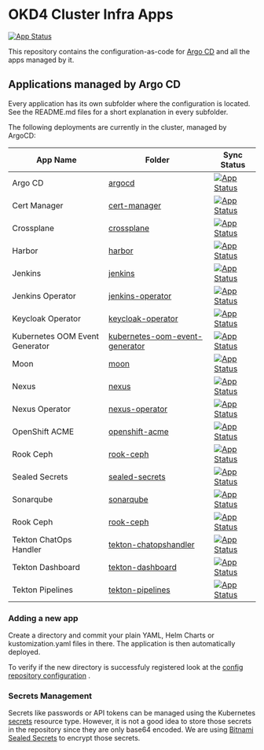 # OKD4 Cluster Infra Apps

[![App Status](https://argocd.baloise.dev/api/badge?name=okd4-cluster-infra-apps-apps)](https://argocd.baloise.dev/applications/okd4-cluster-infra-apps-apps)

This repository contains the configuration-as-code for [Argo CD](https://argoproj.github.io/argo-cd/) and all the apps
managed by it.

## Applications managed by Argo CD

Every application has its own subfolder where the configuration is located. See the README.md files for a short
explanation in every subfolder.

The following deployments are currently in the cluster, managed by ArgoCD:

| App Name              | Folder                                        | Sync Status                         |
| --------------------- | --------------------------------------------- | ------------------------------------| 
| Argo CD                    |[argocd](argocd)                                    |[![App Status](https://argocd.baloise.dev/api/badge?name=argocd)](https://argocd.baloise.dev/applications/cert-manager)|
| Cert Manager               |[cert-manager](cert-manager)                        |[![App Status](https://argocd.baloise.dev/api/badge?name=cert-manager)](https://argocd.baloise.dev/applications/argocd)|
| Crossplane                 |[crossplane](crossplane)                            |[![App Status](https://argocd.baloise.dev/api/badge?name=crossplane)](https://argocd.baloise.dev/applications/crossplane)|
| Harbor                     |[harbor](harbor)                                    |[![App Status](https://argocd.baloise.dev/api/badge?name=harbor)](https://argocd.baloise.dev/applications/argocd)|
| Jenkins                    |[jenkins](jenkins)                                  |[![App Status](https://argocd.baloise.dev/api/badge?name=jenkins)](https://argocd.baloise.dev/applications/jenkins)|
| Jenkins Operator           |[jenkins-operator](jenkins-operator)                |[![App Status](https://argocd.baloise.dev/api/badge?name=jenkins-operator)](https://argocd.baloise.dev/applications/jenkins-operator)|
| Keycloak Operator          |[keycloak-operator](keycloak-operator)              |[![App Status](https://argocd.baloise.dev/api/badge?name=keycloak-operator)](https://argocd.baloise.dev/applications/keycloak-operator)|
| Kubernetes OOM Event Generator        |[kubernetes-oom-event-generator](kubernetes-oom-event-generator)                    |[![App Status](https://argocd.baloise.dev/api/badge?name=kubernetes-oom-event-generator)](https://argocd.baloise.dev/applications/kubernetes-oom-event-generator)|
| Moon                       |[moon](moon)                                        |[![App Status](https://argocd.baloise.dev/api/badge?name=moon)](https://argocd.baloise.dev/applications/moon)|
| Nexus                      |[nexus](nexus)                                      |[![App Status](https://argocd.baloise.dev/api/badge?name=nexus)](https://argocd.baloise.dev/applications/nexus)|
| Nexus Operator             |[nexus-operator](nexus-operator)                    |[![App Status](https://argocd.baloise.dev/api/badge?name=nexus-operator)](https://argocd.baloise.dev/applications/nexus-operator)|
| OpenShift ACME             |[openshift-acme](openshift-acme)                    |[![App Status](https://argocd.baloise.dev/api/badge?name=openshift-acme)](https://argocd.baloise.dev/applications/openshift-acme)|
| Rook Ceph                  |[rook-ceph](rook-ceph)                              |[![App Status](https://argocd.baloise.dev/api/badge?name=rook-ceph)](https://argocd.baloise.dev/applications/rook-ceph)|
| Sealed Secrets             |[sealed-secrets](sealed-secrets)                    |[![App Status](https://argocd.baloise.dev/api/badge?name=sealed-secrets)](https://argocd.baloise.dev/applications/sealed-secrets)|
| Sonarqube                  |[sonarqube](sonarqube)                              |[![App Status](https://argocd.baloise.dev/api/badge?name=sonarqube)](https://argocd.baloise.dev/applications/sonarqube)|
| Rook Ceph                  |[rook-ceph](rook-ceph)                              |[![App Status](https://argocd.baloise.dev/api/badge?name=rook-ceph)](https://argocd.baloise.dev/applications/rook-ceph)|
| Tekton ChatOps Handler     |[tekton-chatopshandler](tekton-chatopshandler)      |[![App Status](https://argocd.baloise.dev/api/badge?name=tekton-chatopshandler)](https://argocd.baloise.dev/applications/tekton-chatopshandler)|
| Tekton Dashboard           |[tekton-dashboard](tekton-dashboard)                |[![App Status](https://argocd.baloise.dev/api/badge?name=tekton-dashboard)](https://argocd.baloise.dev/applications/tekton-dashboard)|
| Tekton Pipelines           |[tekton-pipelines](tekton-pipelines)                |[![App Status](https://argocd.baloise.dev/api/badge?name=tekton-pipelines)](https://argocd.baloise.dev/applications/tekton-pipelines)|

### Adding a new app

Create a directory and commit your plain YAML, Helm Charts or kustomization.yaml files in there. The application is then
automatically deployed.

To verify if the new directory is successfuly registered look at
the [config repository configuration](https://github.com/baloise-incubator/okd4-apps-root-config/blob/master/apps/okd4-cluster-infra-apps.yaml#L24)
.

### Secrets Management

Secrets like passwords or API tokens can be managed using the
Kubernetes [secrets](https://kubernetes.io/docs/concepts/configuration/secret/) resource type. However, it is not a good
idea to store those secrets in the repository since they are only base64 encoded. We are
using [Bitnami Sealed Secrets](sealed-secrets) to encrypt those secrets.


